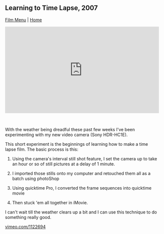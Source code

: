 ## Learning to Time Lapse, 2007

[Film Menu](./) | [Home](../..)

<div style="padding:56.25% 0 0 0;position:relative;"><iframe src="https://player.vimeo.com/video/1122694?autoplay=1&loop=1&title=0&byline=0&portrait=0" style="position:absolute;top:0;left:0;width:100%;height:100%;" frameborder="0" allow="autoplay; fullscreen" allowfullscreen></iframe></div><script src="https://player.vimeo.com/api/player.js"></script>

<div style="height: 32px"></div>

With the weather being dreadful these past few weeks I've been experimenting with my new video camera (Sony HDR-HC1E).

This short experiment is the beginnings of learning how to make a time lapse film. The basic process is this:

1. Using the camera's interval still shot feature, I set the camera up to take an hour or so of still pictures at a delay of 1 minute.

2. I imported those stills onto my computer and retouched them all as a batch using photoShop

3. Using quicktime Pro, I converted the frame sequences into quicktime movie

4. Then stuck 'em all together in iMovie.

I can't wait till the weather clears up a bit and I can use this technique to do something really good.

[vimeo.com/1122694](https://vimeo.com/1122694)
